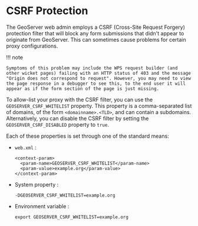 # CSRF Protection

The GeoServer web admin employs a CSRF (Cross-Site Request Forgery) protection filter that will block any form submissions that didn't appear to originate from GeoServer. This can sometimes cause problems for certain proxy configurations.

!!! note

    Symptoms of this problem may include the WPS request builder (and other wicket pages) failing with an HTTP status of 403 and the message "Origin does not correspond to request". However, you may need to view the page response in a debugger to see this, to the end user it will appear as if the form section of the page is just missing.

To allow-list your proxy with the CSRF filter, you can use the `GEOSERVER_CSRF_WHITELIST` property. This property is a comma-separated list of domains, of the form `<domainname>.<TLD>`, and can contain a subdomains. Alternatively, you can disable the CSRF filter by setting the `GEOSERVER_CSRF_DISABLED` property to `true`.

Each of these properties is set through one of the standard means:

-   `web.xml` :

        <context-param>
          <param-name>GEOSERVER_CSRF_WHITELIST</param-name>
          <param-value>example.org</param-value>
        </context-param>

-   System property :

        -DGEOSERVER_CSRF_WHITELIST=example.org

-   Environment variable :

        export GEOSERVER_CSRF_WHITELIST=example.org
